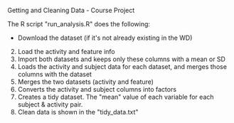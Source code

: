 Getting and Cleaning Data - Course Project

The R script "run_analysis.R" does the following:

* Download the dataset (if it's not already existing in the WD)
2) Load the activity and feature info
3) Import both datasets and keeps only these columns with a mean or SD
4) Loads the activity and subject data for each dataset, and merges those columns with the dataset
5) Merges the two datasets (activity and feature)
6) Converts the activity and subject columns into factors
7) Creates a tidy dataset. The "mean" value of each variable for each subject & activity pair.
8) Clean data is shown in the "tidy_data.txt"
